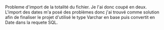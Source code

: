 Probleme d'import de la totalité du fichier. Je l'ai donc coupé en deux.
L'import des dates m'a posé des problèmes donc j'ai trouvé comme solution afin de finaliser le projet d'utilisé le type Varchar en base puis convertit en Date dans la requete SQL.